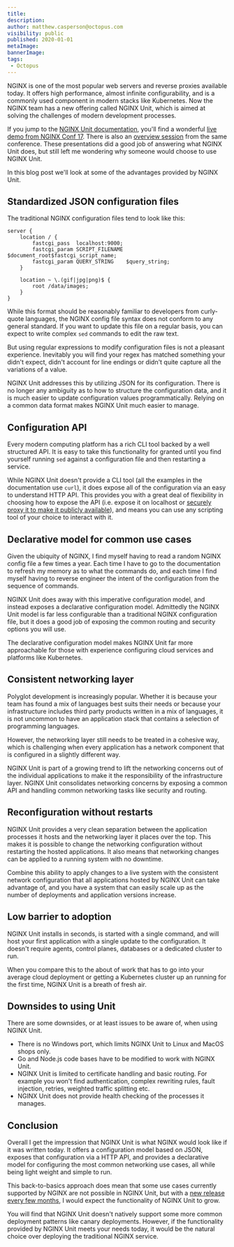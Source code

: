 ```yaml
---
title:
description:
author: matthew.casperson@octopus.com
visibility: public
published: 2020-01-01
metaImage:
bannerImage:
tags:
 - Octopus
---
```


NGINX is one of the most popular web servers and reverse proxies available today. It offers high performance, almost infinite configurability, and is a commonly used component in modern stacks like Kubernetes. Now the NGINX team has a new offering called NGINX Unit, which is aimed at solving the challenges of modern development processes.

If you jump to the [NGINX Unit documentation](https://unit.nginx.org/#about), you'll find a wonderful [live demo from NGINX Conf 17](https://youtu.be/I4IWEz2lBWU). There is also an [overview session](https://www.youtube.com/watch?v=EU78CIR3CeU) from the same conference. These presentations did a good job of answering what NGINX Unit does, but still left me wondering why someone would choose to use NGINX Unit.

In this blog post we'll look at some of the advantages provided by NGINX Unit.

## Standardized JSON configuration files

The traditional NGINX configuration files tend to look like this:

```
server {
    location / {
        fastcgi_pass  localhost:9000;
        fastcgi_param SCRIPT_FILENAME $document_root$fastcgi_script_name;
        fastcgi_param QUERY_STRING    $query_string;
    }

    location ~ \.(gif|jpg|png)$ {
        root /data/images;
    }
}
```

While this format should be reasonably familiar to developers from curly-quote languages, the NGINX config file syntax does not conform to any general standard. If you want to update this file on a regular basis, you can expect to write complex `sed` commands to edit the raw text.

But using regular expressions to modify configuration files is not a pleasant experience. Inevitably you will find your regex has matched something your didn't expect, didn't account for line endings or didn't quite capture all the variations of a value.

NGINX Unit addresses this by utilizing JSON for its configuration. There is no longer any ambiguity as to how to structure the configuration data, and it is much easier to update configuration values programmatically. Relying on a common data format makes NGINX Unit much easier to manage.

## Configuration API

Every modern computing platform has a rich CLI tool backed by a well structured API. It is easy to take this functionality for granted until you find yourself running `sed` against a configuration file and then restarting a service.

While NGINX Unit doesn't provide a CLI tool (all the examples in the documentation use `curl`), it does expose all of the configuration via an easy to understand HTTP API. This provides you with a great deal of flexibility in choosing how to expose the API (i.e. expose it on localhost or [securely proxy it to make it publicly available](https://unit.nginx.org/howto/integration/#securely-proxying-unit-api)), and means you can use any scripting tool of your choice to interact with it.

## Declarative model for common use cases

Given the ubiquity of NGINX, I find myself having to read a random NGINX config file a few times a year. Each time I have to go to the documentation to refresh my memory as to what the commands do, and each time I find myself having to reverse engineer the intent of the configuration from the sequence of commands.

NGINX Unit does away with this imperative configuration model, and instead exposes a declarative configuration model. Admittedly the NGINX Unit model is far less configurable than a traditional NGINX configuration file, but it does a good job of exposing the common routing and security options you will use.

The declarative configuration model makes NGINX Unit far more approachable for those with experience configuring cloud services and platforms like Kubernetes.

## Consistent networking layer

Polyglot development is increasingly popular. Whether it is because your team has found a mix of languages best suits their needs or because your infrastructure includes third party products written in a mix of languages, it is not uncommon to have an application stack that contains a selection of programming languages.

However, the networking layer still needs to be treated in a cohesive way, which is challenging when every application has a network component that is configured in a slightly different way.

NGINX Unit is part of a growing trend to lift the networking concerns out of the individual applications to make it the responsibility of the infrastructure layer. NGINX Unit consolidates networking concerns by exposing a common API and handling common networking tasks like security and routing.

## Reconfiguration without restarts

NGINX Unit provides a very clean separation between the application processes it hosts and the networking layer it places over the top. This makes it is possible to change the networking configuration without restarting the hosted applications. It also means that networking changes can be applied to a running system with no downtime.

Combine this ability to apply changes to a live system with the consistent network configuration that all applications hosted by NGINX Unit can take advantage of, and you have a system that can easily scale up as the number of deployments and application versions increase.

## Low barrier to adoption

NGINX Unit installs in seconds, is started with a single command, and will host your first application with a single update to the configuration. It doesn't require agents, control planes, databases or a dedicated cluster to run.

When you compare this to the about of work that has to go into your average cloud deployment or getting a Kubernetes cluster up an running for the first time, NGINX Unit is a breath of fresh air.

## Downsides to using Unit

There are some downsides, or at least issues to be aware of, when using NGINX Unit.

* There is no Windows port, which limits NGINX Unit to Linux and MacOS shops only.
* Go and Node.js code bases have to be modified to work with NGINX Unit.
* NGINX Unit is limited to certificate handling and basic routing. For example you won't find authentication, complex rewriting rules, fault injection, retries, weighted traffic splitting etc.
* NGINX Unit does not provide health checking of the processes it manages.

## Conclusion

Overall I get the impression that NGINX Unit is what NGINX would look like if it was written today. It offers a configuration model based on JSON, exposes that configuration via a HTTP API, and provides a declarative model for configuring the most common networking use cases, all while being light weight and simple to run.

This back-to-basics approach does mean that some use cases currently supported by NGINX are not possible in NGINX Unit, but with a [new release every few months](https://unit.nginx.org/CHANGES.txt), I would expect the functionality of NGINX Unit to grow.

 You will find that NGINX Unit doesn't natively support some more common deployment patterns like canary deployments. However, if the functionality provided by NGINX Unit meets your needs today, it would be the natural choice over deploying the traditional NGINX service.
